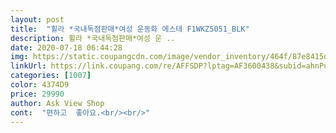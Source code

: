 ```yaml
---
layout: post 
title:  "휠라 *국내독점판매*여성 운동화 에스테 F1WKZ5051_BLK" 
description: 휠라 *국내독점판매*여성 운 ..
date: 2020-07-18 06:44:28 
img: https://static.coupangcdn.com/image/vendor_inventory/464f/87e8415dc2ff17cf0bf9498b6c0abaa10605847e423aabbecc35fc70431e.jpg 
linkUrl: https://link.coupang.com/re/AFFSDP?lptag=AF3600438&subid=ahnPublicAsk&pageKey=1281024070&itemId=2289140921&vendorItemId=70286177172&traceid=V0-113-7c8614befad44354 
categories: [1007] 
color: 4374D9 
price: 29990 
author: Ask View Shop 
cont:  "편하고  좋아요.<br/><br/>" 
---
```

